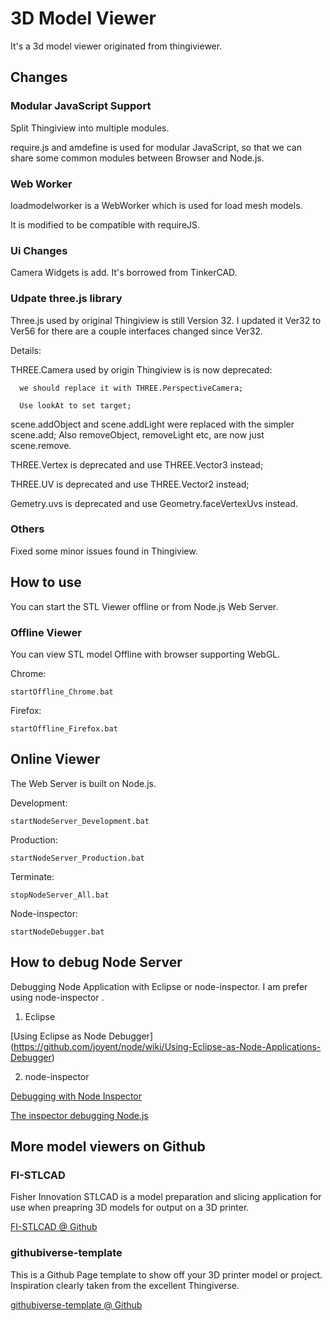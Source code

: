 
# 3D Model Viewer

It's a 3d model viewer originated from thingiviewer.


## Changes

### Modular JavaScript Support

Split Thingiview into multiple modules.

require.js and amdefine is used for modular JavaScript, so that we can share some common modules between Browser and Node.js.


### Web Worker

loadmodelworker is a WebWorker which is used for load mesh models.

It is modified to be compatible with requireJS.


### Ui Changes

Camera Widgets is add. It's borrowed from TinkerCAD.


### Udpate three.js library

Three.js used by original Thingiview is still Version 32. I updated it Ver32 to Ver56 for there are a couple interfaces changed since Ver32.

Details:

  THREE.Camera used by origin Thingiview is is now deprecated:

      we should replace it with THREE.PerspectiveCamera;

      Use lookAt to set target;

  scene.addObject and scene.addLight were replaced with the simpler scene.add; Also removeObject, removeLight etc, are now just scene.remove.

  THREE.Vertex is deprecated and use THREE.Vector3 instead;

  THREE.UV is deprecated and use THREE.Vector2 instead;

  Gemetry.uvs is deprecated and use Geometry.faceVertexUvs instead.

### Others

Fixed some minor issues found in Thingiview.

## How to use

You can start the STL Viewer offline or from Node.js Web Server.

### Offline Viewer


You can view STL model Offline with browser supporting WebGL.


Chrome:

    startOffline_Chrome.bat

Firefox:

    startOffline_Firefox.bat

## Online Viewer

The Web Server is built on Node.js.

Development:

    startNodeServer_Development.bat

Production:

    startNodeServer_Production.bat

Terminate:

    stopNodeServer_All.bat

Node-inspector:

    startNodeDebugger.bat


## How to debug Node Server

Debugging Node Application with Eclipse or node-inspector. I am prefer using node-inspector .

1. Eclipse

[Using Eclipse as Node Debugger] (https://github.com/joyent/node/wiki/Using-Eclipse-as-Node-Applications-Debugger)

2. node-inspector

[Debugging with Node Inspector](http://howtonode.org/debugging-with-node-inspector)

[The inspector debugging Node.js](http://www.noanylove.com/2011/12/node-the-inspector-debugging-node-js/)


## More model viewers on Github

### FI-STLCAD

Fisher Innovation STLCAD is a model preparation and slicing application for use when preapring 3D models for output on a 3D printer.

[FI-STLCAD @ Github](https://github.com/fisherinnovation/FI-STLCAD)


### githubiverse-template

This is a Github Page template to show off your 3D printer model or project. Inspiration clearly taken from the excellent Thingiverse.

[githubiverse-template @ Github](https://github.com/garyhodgson/githubiverse-template)



